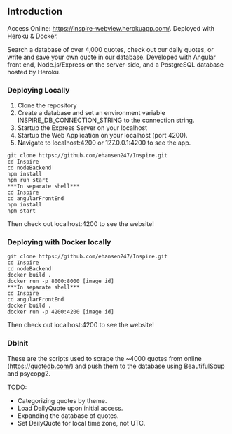 ## Introduction

Access Online: https://inspire-webview.herokuapp.com/. Deployed with Heroku & Docker.

Search a database of over 4,000 quotes, check out our daily quotes, or write and save your own quote in our database.
Developed with Angular front end, Node.js/Express on the server-side, and a PostgreSQL database hosted by Heroku.


### Deploying Locally
1. Clone the repository
2. Create a database and set an environment variable INSPIRE_DB_CONNECTION_STRING to the connection string.
3. Startup the Express Server on your localhost
4. Startup the Web Application on your localhost (port 4200).
5. Navigate to localhost:4200 or 127.0.0.1:4200 to see the app.

```
git clone https://github.com/ehansen247/Inspire.git
cd Inspire
cd nodeBackend
npm install
npm run start
***In separate shell***
cd Inspire
cd angularFrontEnd
npm install
npm start
```
Then check out localhost:4200 to see the website!

### Deploying with Docker locally

```
git clone https://github.com/ehansen247/Inspire.git
cd Inspire
cd nodeBackend
docker build .
docker run -p 8000:8000 [image id]
***In separate shell***
cd Inspire
cd angularFrontEnd
docker build .
docker run -p 4200:4200 [image id]
```
Then check out localhost:4200 to see the website!

### DbInit
These are the scripts used to scrape the ~4000 quotes from online (https://quotedb.com/) and push them to the database using BeautifulSoup and psycopg2.

TODO:
* Categorizing quotes by theme.
* Load DailyQuote upon initial access.
* Expanding the database of quotes.
* Set DailyQuote for local time zone, not UTC.
